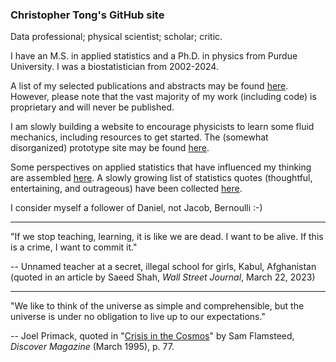 ### Christopher Tong's GitHub site

Data professional; physical scientist; scholar; critic.

I have an M.S. in applied statistics and a Ph.D. in physics from Purdue University.  I was a biostatistician from 2002-2024.  


<!--I am a permanent member of the American Physical Society (APS), American Geophysical Union (AGU), International Chinese Statistical Association (ICSA), Mathematical Association of America (MAA), and Society of Industrial and Applied Mathematics (SIAM).  I am currently also a member of the American Meteorological Society (AMS), American Statistical Association (ASA), and American Association for the Advancement of Science (AAAS).-->

A list of my selected publications and abstracts may be found [here](https://hydrodynamicstability.github.io/publicationlist/).  However, please note that the vast majority of my work (including code) is proprietary and will never be published.

I am slowly building a website to encourage physicists to learn some fluid mechanics, including resources to get started.  The (somewhat disorganized) prototype site may be found [here](https://hydrodynamicstability.github.io/Invitation-to-Hydrodynamics/).

Some perspectives on applied statistics that have influenced my thinking are assembled [here](https://hydrodynamicstability.github.io/Perspectives-on-Applied-Statistics/).  A slowly growing list of statistics quotes (thoughtful, entertaining, and outrageous) have been collected [here](https://hydrodynamicstability.github.io/statquotes/).

I consider myself a follower of Daniel, not Jacob, Bernoulli :-)

______________________________________________________________________________________________________________________________________


"If we stop teaching, learning, it is like we are dead.  I want to be alive.  If this is a crime, I want to commit it."

-- Unnamed teacher at a secret, illegal school for girls, Kabul, Afghanistan
(quoted in an article by Saeed Shah, *Wall Street Journal*, March 22, 2023)

______________________________________________________________________________________________________________________________________

"We like to think of the universe as simple and comprehensible, but the universe is under no obligation to live up to our expectations."

-- Joel Primack, quoted in "[Crisis in the Cosmos](https://www.discovermagazine.com/the-sciences/crisis-in-the-cosmos)" by Sam Flamsteed, *Discover Magazine* (March 1995), p. 77.



<!--
**hydrodynamicstability/hydrodynamicstability** is a ✨ _special_ ✨ repository because its `README.md` (this file) appears on your GitHub profile.

Here are some ideas to get you started:

- 🔭 I’m currently working on ...
- 🌱 I’m currently learning ...
- 👯 I’m looking to collaborate on ...
- 🤔 I’m looking for help with ...
- 💬 Ask me about ...
- 📫 How to reach me: ...
- 😄 Pronouns: ...
- ⚡ Fun fact: ...
-->
